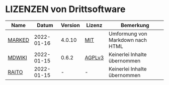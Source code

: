 LIZENZEN von Drittsoftware
==========================

Name             | Datum      | Version | Lizenz            | Bemerkung
-----------------|------------|---------|-------------------|---------------------------------
[MARKED][MARKED] | 2022-01-16 | 4.0.10  | [MIT][MARKEDL]    | Umformung von Markdown nach HTML
[MDWIKI][MDWIKI] | 2022-01-15 | 0.6.2   | [AGPLv3][MDWIKIL] | Keinerlei Inhalte übernommen
[RAITO][RAITO]   | 2022-01-15 | -       | -                 | Keinerlei Inhalte übernommen

[MARKED]: https://marked.js.org
[MARKEDL]: https://marked.js.org/license
[MDWIKI]:  http://www.mdwiki.info/
[MDWIKIL]: https://github.com/Dynalon/mdwiki/blob/master/AGPLv3.txt
[RAITO]: https://github.com/arnaudsm/raito/
